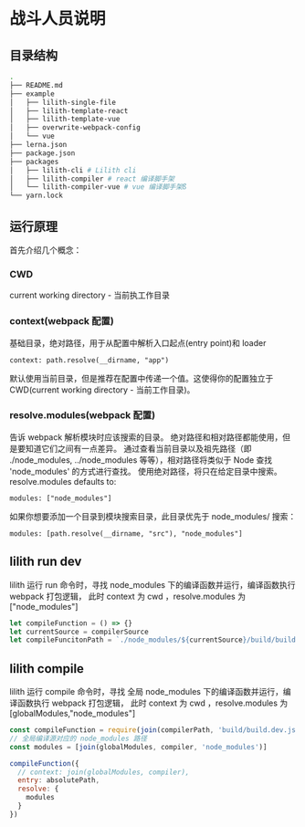 # 战斗人员说明

## 目录结构

```bash
.
├── README.md
├── example
│   ├── lilith-single-file
│   ├── lilith-template-react
│   ├── lilith-template-vue
│   ├── overwrite-webpack-config
│   └── vue
├── lerna.json
├── package.json
├── packages
│   ├── lilith-cli # Lilith cli
│   ├── lilith-compiler # react 编译脚手架
│   └── lilith-compiler-vue # vue 编译脚手架ß
└── yarn.lock
```

## 运行原理

首先介绍几个概念：

### CWD

current working directory - 当前执工作目录

### context(webpack 配置)

基础目录，绝对路径，用于从配置中解析入口起点(entry point)和 loader

`context: path.resolve(__dirname, "app")`

默认使用当前目录，但是推荐在配置中传递一个值。这使得你的配置独立于 CWD(current working directory - 当前工作目录)。

### resolve.modules(webpack 配置)

告诉 webpack 解析模块时应该搜索的目录。
绝对路径和相对路径都能使用，但是要知道它们之间有一点差异。
通过查看当前目录以及祖先路径（即 ./node_modules, ../node_modules 等等），相对路径将类似于 Node 查找 'node_modules' 的方式进行查找。
使用绝对路径，将只在给定目录中搜索。
resolve.modules defaults to:

`modules: ["node_modules"]`

如果你想要添加一个目录到模块搜索目录，此目录优先于 node_modules/ 搜索：

`modules: [path.resolve(__dirname, "src"), "node_modules"]`

## lilith run dev

lilith 运行 run 命令时，寻找 node_modules 下的编译函数并运行，编译函数执行 webpack 打包逻辑，
此时 context 为 cwd ，resolve.modules 为 ["node_modules"]

```js
let compileFunction = () => {}
let currentSource = compilerSource
let compileFuncitonPath = `./node_modules/${currentSource}/build/build.${mode}.js`
```

## lilith compile

lilith 运行 compile 命令时，寻找 全局 node_modules 下的编译函数并运行，编译函数执行 webpack 打包逻辑，
此时 context 为 cwd ，resolve.modules 为 [globalModules,"node_modules"]

```js
const compileFunction = require(join(compilerPath, 'build/build.dev.js'))
// 全局编译源对应的 node_modules 路径
const modules = [join(globalModules, compiler, 'node_modules')]

compileFunction({
  // context: join(globalModules, compiler),
  entry: absolutePath,
  resolve: {
    modules
  }
})
```
